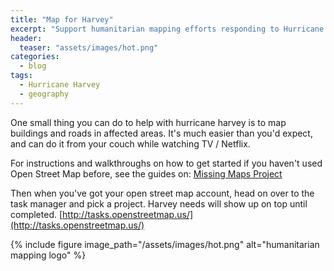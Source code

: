 ```yaml
---
title: "Map for Harvey"
excerpt: "Support humanitarian mapping efforts responding to Hurricane Harvet"
header:
  teaser: "assets/images/hot.png"
categories:
  - blog
tags:
  - Hurricane Harvey
  - geography
---
```

One small thing you can do to help with hurricane harvey is to map buildings and roads in affected areas. It's much easier than you'd expect, and can do it from your couch while watching TV / Netflix.

For instructions and walkthroughs on how to get started if you haven't used Open Street Map before, see the guides on: [Missing Maps Project](http://www.missingmaps.org/learn)

Then when you've got your open street map account, head on over to the task manager and pick a project. Harvey needs will show up on top until completed. [http://tasks.openstreetmap.us/](http://tasks.openstreetmap.us/)

{% include figure image_path="/assets/images/hot.png" alt="humanitarian mapping logo" %}
